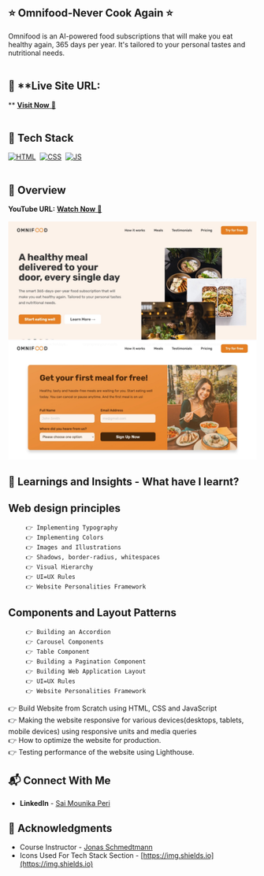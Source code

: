 ## ⭐ Omnifood-Never Cook Again ⭐
Omnifood is an AI-powered food subscriptions that will make you eat healthy again, 365 days per year. It's tailored to your personal tastes and nutritional needs.<br>
<br>

## 📌 **Live Site URL:
** <a href="https://saimounikas-foodstartup-omnifood.netlify.app/" target="_blank">**Visit Now** 🚀</a>  
<br>

## 📌 Tech Stack
[![HTML](https://img.shields.io/badge/html5%20-%23E34F26.svg?&style=for-the-badge&logo=html5&logoColor=white)](https://github.com/mounikaperi)&nbsp;
[![CSS](https://img.shields.io/badge/css3%20-%231572B6.svg?&style=for-the-badge&logo=css3&logoColor=white)](https://github.com/mounikaperi)&nbsp;
[![JS](https://img.shields.io/badge/javascript%20-%23323330.svg?&style=for-the-badge&logo=javascript&logoColor=%23F7DF1E)](https://github.com/mounikaperi)
<br>
<br>
## 📌 Overview
**YouTube URL:** <a href="https://youtu.be/kSLj3TD4J3o" target="_blank">**Watch Now** 🚀</a>  
<br>
![Hero Section](https://github.com/mounikaperi/css-project-assignments/blob/main/Project-OmniFood/screenshots/hero-section.jpg "Hero Section of Website")
![Call to Action Section](https://github.com/mounikaperi/css-project-assignments/blob/main/Project-OmniFood/screenshots/call-to-action-section.jpg "Call to Action Section of Website")

## 📌 Learnings and Insights - What have I learnt?
## Web design principles 
         👉 Implementing Typography
         👉 Implementing Colors
         👉 Images and Illustrations
         👉 Shadows, border-radius, whitespaces
         👉 Visual Hierarchy
         👉 UI=UX Rules
         👉 Website Personalities Framework
## Components and Layout Patterns
         👉 Building an Accordion
         👉 Carousel Components
         👉 Table Component
         👉 Building a Pagination Component
         👉 Building Web Application Layout
         👉 UI=UX Rules
         👉 Website Personalities Framework
 
👉 Build Website from Scratch using HTML, CSS and JavaScript<br>
👉 Making the website responsive for various devices(desktops, tablets, mobile devices) using responsive units and media queries<br>
👉 How to optimize the website for production.  <br>
👉 Testing performance of the website using Lighthouse.<br>

## 📬 Connect With Me
- **LinkedIn** - [Sai Mounika Peri](https://www.linkedin.com/in/saimounikaperi/)

## 📌 Acknowledgments
- Course Instructor - [Jonas Schmedtmann](https://codingheroes.io/)
- Icons Used For Tech Stack Section - [https://img.shields.io](https://img.shields.io)
